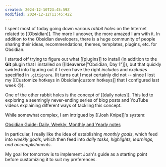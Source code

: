```yaml
---
created: 2024-12-10T23:45:59Z
modified: 2024-12-12T11:45:42Z
---
```


I spent most of today going down various *rabbit holes* on the Internet related to [[Obsidian]]. The more I uncover, the more amazed I am with it. In addition to the Obsidian developers, there is a huge community of people sharing their ideas, recommendations, themes, templates, plugins, etc. for Obsidian.

I started off trying to figure out what [[plugins]] to install (in addition to the **Git** plugin that I installed on [[Ideaverse|"Obsidian, Day 1"]]), but that quickly swirled into figuring out if I even have the right *includes* and *excludes* specified in `.gitignore`. (It turns out I most certainly did not -- since I lost my [[Customize hotkeys in Obsidian|custom hotkeys]] that I configured last week 😢).

One of the other rabbit holes is the concept of [[daily notes]]. This led to exploring a seemingly never-ending series of blog posts and YouTube videos explaining different ways of tackling this concept.

While somewhat complex, I am intrigued by [[Josh Knipe]]'s system:

[Obsidian Guide: Daily, Weekly, Monthly and Yearly notes](https://vaultofjosh.com/blog/obsidian-periodic-notes/)

In particular, I really like the idea of establishing *monthly goals*, which feed into *weekly goals*, which then feed into *daily tasks, highlights, learnings, and accomplishments*.

My goal for tomorrow is to implement Josh's guide as a starting point before customizing it to suit my preferences.

